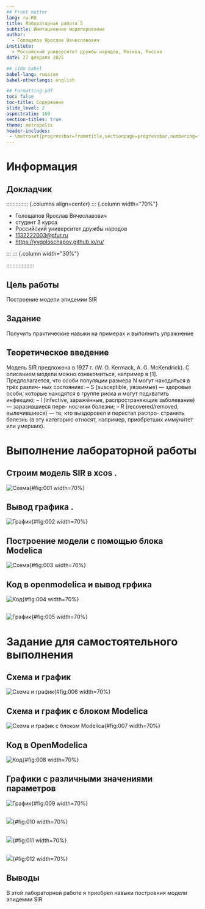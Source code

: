 ```yaml
---
## Front matter
lang: ru-RU
title: Лабораторная работа 5
subtitle: Имитационное моделирование
author:
  - Голощапов Ярослав Вячеславович
institute:
  - Российский университет дружбы народов, Москва, Россия
date: 27 февраля 2025

## i18n babel
babel-lang: russian
babel-otherlangs: english

## Formatting pdf
toc: false
toc-title: Содержание
slide_level: 2
aspectratio: 169
section-titles: true
theme: metropolis
header-includes:
 - \metroset{progressbar=frametitle,sectionpage=progressbar,numbering=fraction}
---
```


# Информация

## Докладчик

:::::::::::::: {.columns align=center}
::: {.column width="70%"}

  * Голощапов Ярослав Вячеславович
  * студент 3 курса
  * Российский университет дружбы народов
  * [1132222003@pfur.ru](mailto:1132222003@pfur.ru)
  * <https://yvgoloschapov.github.io/ru/>

:::
::: {.column width="30%"}


:::
::::::::::::::

## Цель работы

Построение модели эпидемии SIR

## Задание

Получить практические навыки на примерах и выполнить упражнение

## Теоретическое введение

Модель SIR предложена в 1927 г. (W. O. Kermack, A. G. McKendrick). С описанием
модели можно ознакомиться, например в [1].
Предполагается, что особи популяции размера N могут находиться в трёх различ-
ных состояниях:
– S (susceptible, уязвимые) — здоровые особи, которые находятся в группе риска
и могут подхватить инфекцию;
– I (infective, заражённые, распространяющие заболевание) — заразившиеся пере-
носчики болезни;
– R (recovered/removed, вылечившиеся) — те, кто выздоровел и перестал распро-
странять болезнь (в эту категорию относят, например, приобретших иммунитет
или умерших).

# Выполнение лабораторной работы

## Строим модель SIR в xcos .

![Схема](image/01.jpg){#fig:001 width=70%}

## Вывод графика .

![График](image/02.jpg){#fig:002 width=70%}

## Построение модели с помощью блока Modelica

![Схема](image/03.jpg){#fig:003 width=70%}

## Код в openmodelica  и вывод грфика 

![Код](image/04.jpg){#fig:004 width=70%}

##

![График](image/05.jpg){#fig:005 width=70%}

# Задание для самостоятельного выполнения

## Схема и график

![Схема и график](image/06.jpg){#fig:006 width=70%}

## Схема и график с блоком Modelica 

![Схема и график с блоком Modelica](image/07.jpg){#fig:007 width=70%}

## Код в OpenModelica 

![Код](image/08.jpg){#fig:008 width=70%}

## Графики с различными значениями параметров

![График](image/09.jpg){#fig:009 width=70%}

##

![](image/10.jpg){#fig:010 width=70%}

##

![](image/11.jpg){#fig:011 width=70%}

##

![](image/12.jpg){#fig:012 width=70%}

## Выводы

В этой лабораторной работе я приобрел навыки построения модели эпидемии SIR


